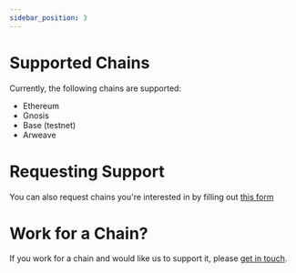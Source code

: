 ```yaml
---
sidebar_position: 3
---
```


# Supported Chains

Currently, the following chains are supported:

- Ethereum
- Gnosis
- Base (testnet)
- Arweave

# Requesting Support

You can also request chains you're interested in by filling out [this form](https://forms.gle/PyECryN4jUFcWzsc9)

# Work for a Chain?

If you work for a chain and would like us to support it, please [get in touch](mailto:hemanth@goldsky.com).
